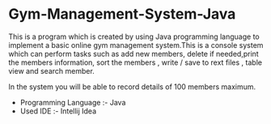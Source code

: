 # Gym-Management-System-Java

This is a program which is created by using Java programming language to implement a basic online gym management system.This is a console system which can perform tasks such as add new members, delete if needed,print the members information, sort the members , write / save to rext files , table view and search member.

In the system you will be able to record details of 100 members maximum. 

* Programming Language :- Java
* Used IDE :- Intellij Idea
